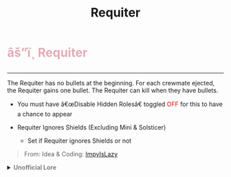 ﻿---
lang: en-US
title: Requiter
prev: MiniNice
next: /options/Settings/Crewmates.html
---

# <font color="#e2acb5">âš”ï¸ <b>Requiter</b></font> <Badge text="Hidden" type="tip" vertical="middle"/>
---

The Requiter has no bullets at the beginning. For each crewmate ejected, the Requiter gains one bullet. The Requiter can kill when they have bullets.

* You must have â€œDisable Hidden Rolesâ€ toggled <font color=red>OFF</font> for this to have a chance to appear

* Requiter Ignores Shields (Excluding Mini & Solsticer)
  * Set if Requiter ignores Shields or not

> From: Idea & Coding: [ImpyIsLazy](https://github.com/impostor4291)

<details>
<summary><b><font color=gray>Unofficial Lore</font></b></summary>

Placeholder: This role is a ROLE OH EM GOSH
> Submitted by: Member
</details>
